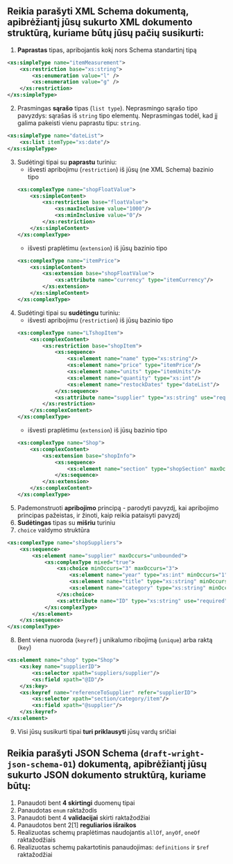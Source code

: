 ## Reikia parašyti XML Schema dokumentą, apibrėžiantį jūsų sukurto XML dokumento struktūrą, kuriame būtų jūsų pačių susikurti:

1. __Paprastas__ tipas, apribojantis kokį nors Schema standartinį tipą
```xml
<xs:simpleType name="itemMeasurement">
    <xs:restriction base="xs:string">
        <xs:enumeration value="l" />
        <xs:enumeration value="g" />
    </xs:restriction>
</xs:simpleType>
```
2. Prasmingas __sąrašo__ tipas (`list type`). Neprasmingo sąrašo tipo pavyzdys: sąrašas iš `string` tipo elementų. Neprasmingas todėl, kad jį galima pakeisti vienu paprastu tipu: `string`.
```xml
<xs:simpleType name="dateList">
    <xs:list itemType="xs:date"/>
</xs:simpleType>
```
3. Sudėtingi tipai su __paprastu__ turiniu:
    * išvesti apribojimu (`restriction`) iš jūsų (ne XML Schema) bazinio tipo
    ```xml
    <xs:complexType name="shopFloatValue">
        <xs:simpleContent>
            <xs:restriction base="floatValue">
                <xs:maxInclusive value="1000"/>
                <xs:minInclusive value="0"/>
            </xs:restriction>
        </xs:simpleContent>
    </xs:complexType>
    ```
    * išvesti praplėtimu (`extension`) iš jūsų bazinio tipo
    ```xml
    <xs:complexType name="itemPrice">
        <xs:simpleContent>
            <xs:extension base="shopFloatValue">
                <xs:attribute name="currency" type="itemCurrency"/>    
            </xs:extension>
        </xs:simpleContent>
    </xs:complexType>
    ```
4. Sudėtingi tipai su __sudėtingu__ turiniu:
    * išvesti apribojimu (`restriction`) iš jūsų bazinio tipo
    ```xml
    <xs:complexType name="LTshopItem">
        <xs:complexContent>
            <xs:restriction base="shopItem">
                <xs:sequence>
                    <xs:element name="name" type="xs:string"/>
                    <xs:element name="price" type="itemPrice"/>
                    <xs:element name="units" type="itemUnits"/>
                    <xs:element name="quantity" type="xs:int"/>
                    <xs:element name="restockDates" type="dateList"/>
                </xs:sequence>
                <xs:attribute name="supplier" type="xs:string" use="required" fixed="LT"/>
            </xs:restriction>
        </xs:complexContent>
    </xs:complexType>
    ```
    * išvesti praplėtimu (`extension`) iš jūsų bazinio tipo
    ```xml
    <xs:complexType name="Shop">
        <xs:complexContent>
            <xs:extension base="shopInfo">
                <xs:sequence>
                    <xs:element name="section" type="shopSection" maxOccurs="unbounded"/>
                </xs:sequence>
            </xs:extension>
        </xs:complexContent>
    </xs:complexType>
    ```
5. Pademonstruoti __apribojimo__ principą - parodyti pavyzdį, kai apribojimo principas pažeistas, ir žinoti, kaip reikia pataisyti pavyzdį
6. __Sudėtingas__ tipas su __mišriu__ turiniu
7. `choice` valdymo struktūra
```xml
<xs:complexType name="shopSuppliers">
    <xs:sequence>
        <xs:element name="supplier" maxOccurs="unbounded">
            <xs:complexType mixed="true">
                <xs:choice minOccurs="3" maxOccurs="3">
                    <xs:element name="year" type="xs:int" minOccurs="1" maxOccurs="1"/>
                    <xs:element name="title" type="xs:string" minOccurs="1" maxOccurs="1"/>
                    <xs:element name="category" type="xs:string" minOccurs="1" maxOccurs="1"/>
                </xs:choice>
                <xs:attribute name="ID" type="xs:string" use="required"/>        
            </xs:complexType>
        </xs:element>
    </xs:sequence>
</xs:complexType>
```
8. Bent viena nuoroda (`keyref`) į unikalumo ribojimą (`unique`) arba raktą (`key`)
```xml
<xs:element name="shop" type="Shop">
    <xs:key name="supplierID">
        <xs:selector xpath="suppliers/supplier"/>
        <xs:field xpath="@ID"/>
    </xs:key>
    <xs:keyref name="referenceToSupplier" refer="supplierID">
        <xs:selector xpath="section/category/item"/>
        <xs:field xpath="@supplier"/>
    </xs:keyref>
</xs:element>
```
9. Visi jūsų susikurti tipai __turi priklausyti__ jūsų vardų sričiai

## Reikia parašyti JSON Schema (`draft-wright-json-schema-01`) dokumentą, apibrėžiantį jūsų sukurto JSON dokumento struktūrą, kuriame būtų:

1. Panaudoti bent __4 skirtingi__ duomenų tipai
2. Panaudotas `enum` raktažodis
3. Panaudoti bent 4 __validacijai__ skirti raktažodžiai
4. Panaudotos bent 2[1] __reguliarios išraikos__
5. Realizuotas schemų praplėtimas naudojantis `allOf`, `anyOf`, `oneOf` raktažodžiais
6. Realizuotas schemų pakartotinis panaudojimas: `definitions` ir `$ref` raktažodžiai